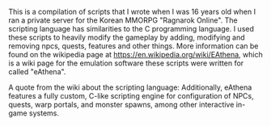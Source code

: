 This is a compilation of scripts that I wrote when I was 16 years old when I ran a private server for the Korean MMORPG "Ragnarok Online". The scripting language has similarities to the C programming language. I used these scripts to heavily modify the gameplay by adding, modifying and removing npcs, quests, features and other things. More information can be found on the wikipedia page at https://en.wikipedia.org/wiki/EAthena, which is a wiki page for the emulation software these scripts were written for called "eAthena".

A quote from the wiki about the scripting language: Additionally, eAthena features a fully custom, C-like scripting engine for configuration of NPCs, quests, warp portals, and monster spawns, among other interactive in-game systems.